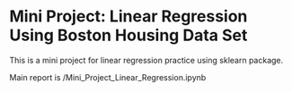 # Mini Project: Linear Regression Using Boston Housing Data Set

This is a mini project for linear regression practice using sklearn package.

Main report is /Mini_Project_Linear_Regression.ipynb
